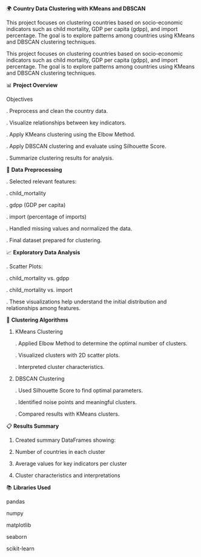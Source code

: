 🌍 **Country Data Clustering with KMeans and DBSCAN**

This project focuses on clustering countries based on socio-economic indicators such as child mortality, GDP per capita (gdpp), and import percentage. The goal is to explore patterns among countries using KMeans and DBSCAN clustering techniques.

This project focuses on clustering countries based on socio-economic indicators such as child mortality, GDP per capita (gdpp), and import percentage. The goal is to explore patterns among countries using KMeans and DBSCAN clustering techniques.

📊 **Project Overview**

Objectives

. Preprocess and clean the country data.

. Visualize relationships between key indicators.

. Apply KMeans clustering using the Elbow Method.

. Apply DBSCAN clustering and evaluate using Silhouette Score.

. Summarize clustering results for analysis.

🧹 **Data Preprocessing**

. Selected relevant features:

. child_mortality

. gdpp (GDP per capita)

. import (percentage of imports)

. Handled missing values and normalized the data.

. Final dataset prepared for clustering.

📈 **Exploratory Data Analysis**

. Scatter Plots:

. child_mortality vs. gdpp

. child_mortality vs. import

. These visualizations help understand the initial distribution and relationships among features.

🧠 **Clustering Algorithms**

1. KMeans Clustering

   . Applied Elbow Method to determine the optimal number of clusters.

   . Visualized clusters with 2D scatter plots.

   . Interpreted cluster characteristics.

2. DBSCAN Clustering
   
   . Used Silhouette Score to find optimal parameters.

   . Identified noise points and meaningful clusters.

   . Compared results with KMeans clusters.

📋 **Results Summary**

1. Created summary DataFrames showing:

2. Number of countries in each cluster

3. Average values for key indicators per cluster

4. Cluster characteristics and interpretations

📚 **Libraries Used**

pandas

numpy

matplotlib

seaborn

scikit-learn


